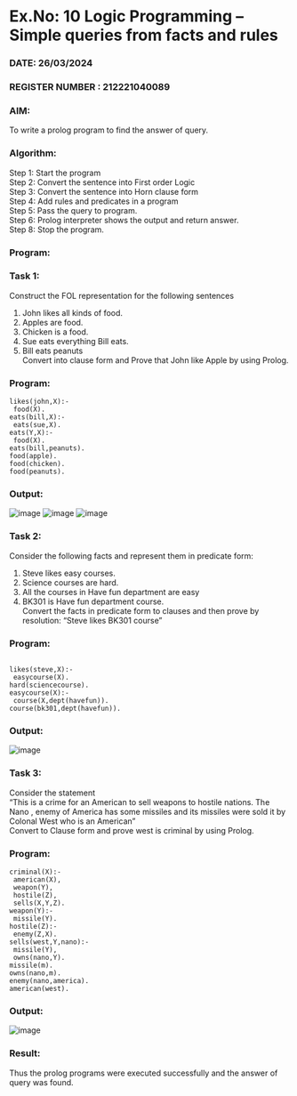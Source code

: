 # Ex.No: 10  Logic Programming –  Simple queries from facts and rules
### DATE: 26/03/2024                                                                           
### REGISTER NUMBER : 212221040089
### AIM: 
To write a prolog program to find the answer of query. 
###  Algorithm:
 Step 1: Start the program <br> 
 Step 2: Convert the sentence into First order Logic  <br> 
 Step 3:  Convert the sentence into Horn clause form  <br> 
 Step 4: Add rules and predicates in a program   <br> 
 Step 5:  Pass the query to program. <br> 
 Step 6: Prolog interpreter shows the output and return answer. <br> 
 Step 8:  Stop the program.
### Program:
### Task 1:
Construct the FOL representation for the following sentences <br> 
1.	John likes all kinds of food.  <br> 
2.	Apples are food.  <br> 
3.	Chicken is a food.  <br> 
4.	Sue eats everything Bill eats. <br> 
5.	 Bill eats peanuts  <br> 
   Convert into clause form and Prove that John like Apple by using Prolog. <br> 
### Program:
```
likes(john,X):- 
 food(X). 
eats(bill,X):- 
 eats(sue,X). 
eats(Y,X):- 
 food(X). 
eats(bill,peanuts). 
food(apple). 
food(chicken). 
food(peanuts).
```

### Output:
![image](https://github.com/Lingasri/AI_Lab_2023-24/assets/143391929/af5612af-234a-48ef-9a6c-17fd3db57f5e)
![image](https://github.com/Lingasri/AI_Lab_2023-24/assets/143391929/2311c169-3e38-4627-b017-39407491bd2c)
![image](https://github.com/Lingasri/AI_Lab_2023-24/assets/143391929/d27160af-1d00-4e10-9a47-94c51e1bcd56)



### Task 2:
Consider the following facts and represent them in predicate form: <br>              
1.	Steve likes easy courses. <br> 
2.	Science courses are hard. <br> 
3. All the courses in Have fun department are easy <br> 
4. BK301 is Have fun department course.<br> 
Convert the facts in predicate form to clauses and then prove by resolution: “Steve likes BK301 course”<br> 

### Program:
```

likes(steve,X):- 
 easycourse(X). 
hard(sciencecourse). 
easycourse(X):- 
 course(X,dept(havefun)). 
course(bk301,dept(havefun)). 
```

### Output:
![image](https://github.com/Lingasri/AI_Lab_2023-24/assets/143391929/fd48eea5-62f7-491a-8f6e-22c50412b790)

### Task 3:
Consider the statement <br> 
“This is a crime for an American to sell weapons to hostile nations. The Nano , enemy of America has some missiles and its missiles were sold it by Colonal West who is an American” <br> 
Convert to Clause form and prove west is criminal by using Prolog.<br> 
### Program:
```
criminal(X):- 
 american(X), 
 weapon(Y), 
 hostile(Z), 
 sells(X,Y,Z). 
weapon(Y):- 
 missile(Y). 
hostile(Z):- 
 enemy(Z,X). 
sells(west,Y,nano):- 
 missile(Y), 
 owns(nano,Y). 
missile(m). 
owns(nano,m). 
enemy(nano,america). 
american(west). 
```


### Output:
![image](https://github.com/Lingasri/AI_Lab_2023-24/assets/143391929/c9eb4ef4-356e-40a8-ab88-2173144fbbce)


### Result:
Thus the prolog programs were executed successfully and the answer of query was found.
